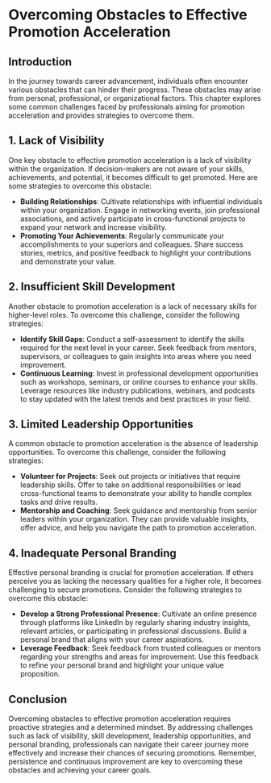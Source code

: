 Overcoming Obstacles to Effective Promotion Acceleration
=================================================================

Introduction
------------

In the journey towards career advancement, individuals often encounter various obstacles that can hinder their progress. These obstacles may arise from personal, professional, or organizational factors. This chapter explores some common challenges faced by professionals aiming for promotion acceleration and provides strategies to overcome them.

1\. Lack of Visibility
---------------------

One key obstacle to effective promotion acceleration is a lack of visibility within the organization. If decision-makers are not aware of your skills, achievements, and potential, it becomes difficult to get promoted. Here are some strategies to overcome this obstacle:

* **Building Relationships**: Cultivate relationships with influential individuals within your organization. Engage in networking events, join professional associations, and actively participate in cross-functional projects to expand your network and increase visibility.
* **Promoting Your Achievements**: Regularly communicate your accomplishments to your superiors and colleagues. Share success stories, metrics, and positive feedback to highlight your contributions and demonstrate your value.

2\. Insufficient Skill Development
---------------------------------

Another obstacle to promotion acceleration is a lack of necessary skills for higher-level roles. To overcome this challenge, consider the following strategies:

* **Identify Skill Gaps**: Conduct a self-assessment to identify the skills required for the next level in your career. Seek feedback from mentors, supervisors, or colleagues to gain insights into areas where you need improvement.
* **Continuous Learning**: Invest in professional development opportunities such as workshops, seminars, or online courses to enhance your skills. Leverage resources like industry publications, webinars, and podcasts to stay updated with the latest trends and best practices in your field.

3\. Limited Leadership Opportunities
-----------------------------------

A common obstacle to promotion acceleration is the absence of leadership opportunities. To overcome this challenge, consider the following strategies:

* **Volunteer for Projects**: Seek out projects or initiatives that require leadership skills. Offer to take on additional responsibilities or lead cross-functional teams to demonstrate your ability to handle complex tasks and drive results.
* **Mentorship and Coaching**: Seek guidance and mentorship from senior leaders within your organization. They can provide valuable insights, offer advice, and help you navigate the path to promotion acceleration.

4\. Inadequate Personal Branding
-------------------------------

Effective personal branding is crucial for promotion acceleration. If others perceive you as lacking the necessary qualities for a higher role, it becomes challenging to secure promotions. Consider the following strategies to overcome this obstacle:

* **Develop a Strong Professional Presence**: Cultivate an online presence through platforms like LinkedIn by regularly sharing industry insights, relevant articles, or participating in professional discussions. Build a personal brand that aligns with your career aspirations.
* **Leverage Feedback**: Seek feedback from trusted colleagues or mentors regarding your strengths and areas for improvement. Use this feedback to refine your personal brand and highlight your unique value proposition.

Conclusion
----------

Overcoming obstacles to effective promotion acceleration requires proactive strategies and a determined mindset. By addressing challenges such as lack of visibility, skill development, leadership opportunities, and personal branding, professionals can navigate their career journey more effectively and increase their chances of securing promotions. Remember, persistence and continuous improvement are key to overcoming these obstacles and achieving your career goals.

